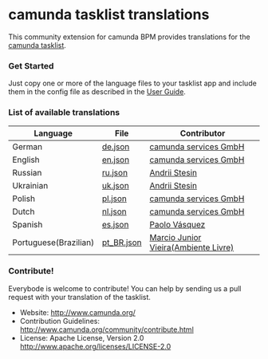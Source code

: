 # camunda tasklist translations


This community extension for camunda BPM provides translations for the [camunda tasklist](https://github.com/camunda/camunda-tasklist-ui).

### Get Started

Just copy one or more of the language files to your tasklist app and include them in the config file as described in the [User Guide](http://docs.camunda.org/latest/guides/user-guide/#tasklist-customizing-localization).

### List of available translations

| Language             | File                             | Contributor                                                            |
| ---------------------|----------------------------------|------------------------------------------------------------------------|
| German               | [de.json](/locales/de.json)      | [camunda services GmbH](https://github.com/camunda)                    |
| English              | [en.json](/locales/en.json)      | [camunda services GmbH](https://github.com/camunda)                    |
| Russian              | [ru.json](/locales/ru.json)      | [Andrii Stesin](https://github.com/astesin)                            |
| Ukrainian            | [uk.json](/locales/uk.json)      | [Andrii Stesin](https://github.com/astesin)                            |
| Polish               | [pl.json](/locales/pl.json)      | [camunda services GmbH](https://github.com/camunda)                    |
| Dutch                | [nl.json](/locales/nl.json)      | [camunda services GmbH](https://github.com/camunda)                    |
| Spanish              | [es.json](/locales/es.json)      | [Paolo Vásquez](https://github.com/paolovas)                           |
| Portuguese(Brazilian)| [pt_BR.json](/locales/pt_BR.json)| [Marcio Junior Vieira(Ambiente Livre)](http://www.ambientelivre.com.br)|


### Contribute!

Everybode is welcome to contribute! You can help by sending us a pull request with your translation of the tasklist.

  * Website: http://www.camunda.org/
  * Contribution Guidelines: http://www.camunda.org/community/contribute.html
  * License: Apache License, Version 2.0  http://www.apache.org/licenses/LICENSE-2.0

